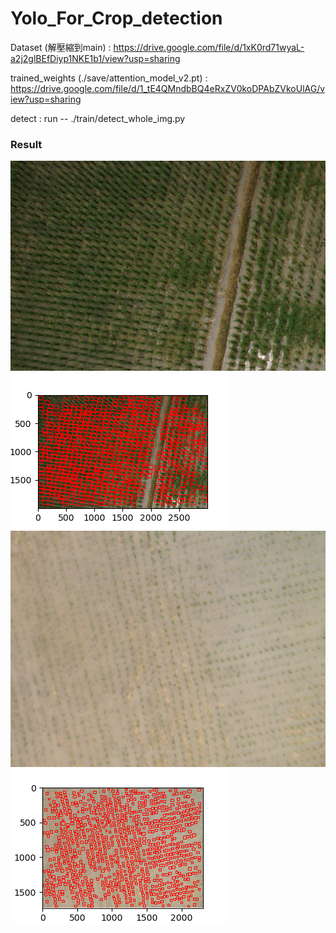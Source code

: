 # Yolo_For_Crop_detection

Dataset (解壓縮到main) : https://drive.google.com/file/d/1xK0rd71wyaL-a2j2glBEfDiyp1NKE1b1/view?usp=sharing 

trained_weights (./save/attention_model_v2.pt) : https://drive.google.com/file/d/1_tE4QMndbBQ4eRxZV0koDPAbZVkoUlAG/view?usp=sharing

detect : run -- ./train/detect_whole_img.py

### Result

![gen1](./example/DSC082821.JPG)
![gen2](./example/DSC082821_res.png)
![gen3](./example/IMG_170406_035933_0023_RGB4.JPG)
![gen4](./example/IMG_170406_035933_0023_RGB4_res.png)
